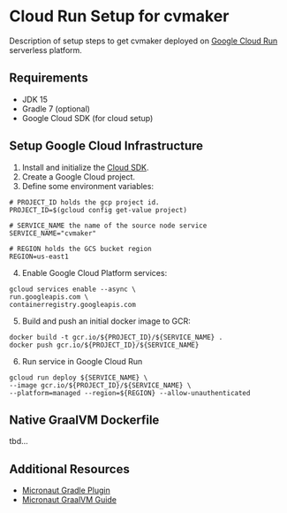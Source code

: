 # Cloud Run Setup for cvmaker

Description of setup steps to get cvmaker deployed on [Google Cloud Run](https://cloud.google.com/run) serverless platform.

## Requirements

- JDK 15
- Gradle 7 (optional)
- Google Cloud SDK (for cloud setup)

## Setup Google Cloud Infrastructure
1. Install and initialize the [Cloud SDK](https://cloud.google.com/sdk/docs/).
2. Create a Google Cloud project.
3. Define some environment variables:
```shell
# PROJECT_ID holds the gcp project id.
PROJECT_ID=$(gcloud config get-value project)

# SERVICE_NAME the name of the source node service
SERVICE_NAME="cvmaker"

# REGION holds the GCS bucket region
REGION=us-east1
```
4. Enable Google Cloud Platform services:
```shell
gcloud services enable --async \
run.googleapis.com \
containerregistry.googleapis.com
```
5. Build and push an initial docker image to GCR:
```shell
docker build -t gcr.io/${PROJECT_ID}/${SERVICE_NAME} .
docker push gcr.io/${PROJECT_ID}/${SERVICE_NAME}
```
6. Run service in Google Cloud Run
```shell
gcloud run deploy ${SERVICE_NAME} \
--image gcr.io/${PROJECT_ID}/${SERVICE_NAME} \
--platform=managed --region=${REGION} --allow-unauthenticated
```

## Native GraalVM Dockerfile

tbd...


## Additional Resources
* [Micronaut Gradle Plugin](https://github.com/micronaut-projects/micronaut-gradle-plugin)
* [Micronaut GraalVM Guide](https://guides.micronaut.io/latest/micronaut-creating-first-graal-app-gradle-kotlin.html)
